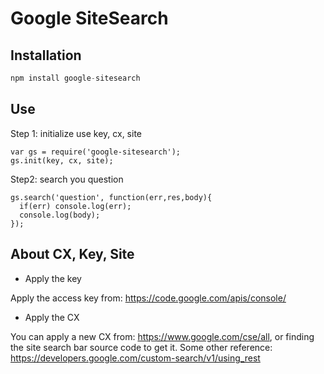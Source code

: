 Google SiteSearch
====

## Installation

```javascript
npm install google-sitesearch
```

## Use

Step 1: initialize use key, cx, site

```
var gs = require('google-sitesearch');
gs.init(key, cx, site);
```

Step2: search you question

```
gs.search('question', function(err,res,body){
  if(err) console.log(err);
  console.log(body);
});
```

## About CX, Key, Site

* Apply the key

Apply the access key from: https://code.google.com/apis/console/

* Apply the CX

You can apply a new CX from: https://www.google.com/cse/all, or finding the site search bar source code to get it. Some other reference: https://developers.google.com/custom-search/v1/using_rest


